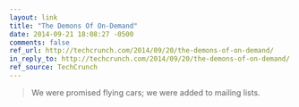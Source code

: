 ```yaml
---
layout: link
title: "The Demons Of On-Demand"
date: 2014-09-21 18:08:27 -0500
comments: false
ref_url: http://techcrunch.com/2014/09/20/the-demons-of-on-demand/
in_reply_to: http://techcrunch.com/2014/09/20/the-demons-of-on-demand/
ref_source: TechCrunch
---
```


> We were promised flying cars; we were added to mailing lists.
